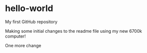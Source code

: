# hello-world
My first GitHub repository

Making some initial changes to the readme file using my new 6700k computer!

One more change